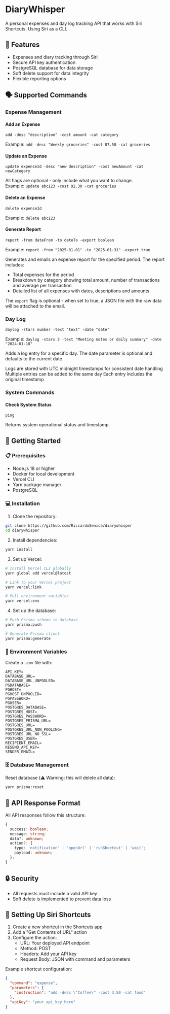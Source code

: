 # DiaryWhisper

A personal expenses and day log tracking API that works with Siri Shortcuts. Using Siri as a CLI.

## 🎯 Features

- Expenses and diary tracking through Siri
- Secure API key authentication
- PostgreSQL database for data storage
- Soft delete support for data integrity
- Flexible reporting options

## 🗣️ Supported Commands

### Expense Management

#### Add an Expense

```
add -desc "description" -cost amount -cat category
```

Example: `add -desc "Weekly groceries" -cost 87.50 -cat groceries`

#### Update an Expense

```
update expenseId -desc "new description" -cost newAmount -cat newCategory
```

All flags are optional - only include what you want to change.  
Example: `update abc123 -cost 92.30 -cat groceries`

#### Delete an Expense

```
delete expenseId
```

Example: `delete abc123`

#### Generate Report

```
report -from dateFrom -to dateTo -export boolean
```

Example: `report -from "2025-01-01" -to "2025-01-31" -export true`

Generates and emails an expense report for the specified period. The report includes:

- Total expenses for the period
- Breakdown by category showing total amount, number of transactions and average per transaction
- Detailed list of all expenses with dates, descriptions and amounts

The `export` flag is optional - when set to true, a JSON file with the raw data will be attached to the email.

### Day Log

```
daylog -stars number -text "text" -date "date"
```

Example: `daylog -stars 3 -text "Meeting notes or daily summary" -date "2024-01-18"`

Adds a log entry for a specific day. The date parameter is optional and defaults to the current date.

Logs are stored with UTC midnight timestamps for consistent date handling
Multiple entries can be added to the same day
Each entry includes the original timestamp

### System Commands

#### Check System Status

```
ping
```

Returns system operational status and timestamp.

## 🏁 Getting Started

### 📋 Prerequisites

- Node.js 18 or higher
- Docker for local development
- Vercel CLI
- Yarn package manager
- PostgreSQL

### 💻 Installation

1. Clone the repository:

```bash
git clone https://github.com/RiccardoSenica/diarywhisper
cd diarywhisper
```

2. Install dependencies:

```bash
yarn install
```

3. Set up Vercel:

```bash
# Install Vercel CLI globally
yarn global add vercel@latest

# Link to your Vercel project
yarn vercel:link

# Pull environment variables
yarn vercel:env
```

4. Set up the database:

```bash
# Push Prisma schema to database
yarn prisma:push

# Generate Prisma client
yarn prisma:generate
```

### 🔐 Environment Variables

Create a `.env` file with:

```
API_KEY=
DATABASE_URL=
DATABASE_URL_UNPOOLED=
PGDATABASE=
PGHOST=
PGHOST_UNPOOLED=
PGPASSWORD=
PGUSER=
POSTGRES_DATABASE=
POSTGRES_HOST=
POSTGRES_PASSWORD=
POSTGRES_PRISMA_URL=
POSTGRES_URL=
POSTGRES_URL_NON_POOLING=
POSTGRES_URL_NO_SSL=
POSTGRES_USER=
RECIPIENT_EMAIL=
RESEND_API_KEY=
SENDER_EMAIL=
```

### 🗄️ Database Management

Reset database (⚠️ Warning: this will delete all data):

```bash
yarn prisma:reset
```

## 🔄 API Response Format

All API responses follow this structure:

```typescript
{
  success: boolean;
  message: string;
  data?: unknown;
  action?: {
    type: 'notification' | 'openUrl' | 'runShortcut' | 'wait';
    payload: unknown;
  };
}
```

## 🔒 Security

- All requests must include a valid API key
- Soft delete is implemented to prevent data loss

## 📱 Setting Up Siri Shortcuts

1. Create a new shortcut in the Shortcuts app
2. Add a "Get Contents of URL" action
3. Configure the action:
   - URL: Your deployed API endpoint
   - Method: POST
   - Headers: Add your API key
   - Request Body: JSON with command and parameters

Example shortcut configuration:

```json
{
  "command": "expense",
  "parameters": {
    "instruction": "add -desc \"Coffee\" -cost 3.50 -cat food"
  },
  "apiKey": "your_api_key_here"
}
```
